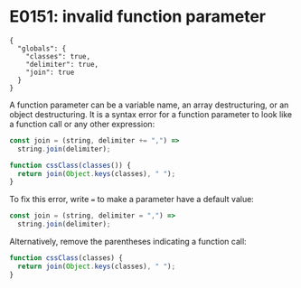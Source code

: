 # E0151: invalid function parameter

```config-for-examples
{
  "globals": {
    "classes": true,
    "delimiter": true,
    "join": true
  }
}
```

A function parameter can be a variable name, an array destructuring, or an
object destructuring. It is a syntax error for a function parameter to look like
a function call or any other expression:

```javascript
const join = (string, delimiter += ",") =>
  string.join(delimiter);

function cssClass(classes()) {
  return join(Object.keys(classes), " ");
}
```

To fix this error, write `=` to make a parameter have a default value:

```javascript
const join = (string, delimiter = ",") =>
  string.join(delimiter);
```

Alternatively, remove the parentheses indicating a function call:

```javascript
function cssClass(classes) {
  return join(Object.keys(classes), " ");
}
```
